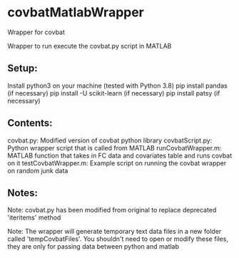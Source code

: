 # covbatMatlabWrapper
Wrapper for covbat

Wrapper to run execute the covbat.py script in MATLAB



## Setup:
Install python3 on your machine (tested with Python 3.8)
pip install pandas (if necessary)
pip install -U scikit-learn (if necessary)
pip install patsy (if necessary)

## Contents:
covbat.py: Modified version of covbat python library
covbatScript.py: Python wrapper script that is called from MATLAB
runCovbatWrapper.m: MATLAB function that takes in FC data and covariates table and runs covbat on it
testCovbatWrapper.m: Example script on running the covbat wrapper on random junk data

## Notes:
Note: covbat.py has been modified from original to replace deprecated 'iteritems' method

Note: The wrapper will generate temporary text data files in a new folder called 'tempCovbatFiles'. You shouldn't need to open or modify these files, they are only for passing data between python and matlab
